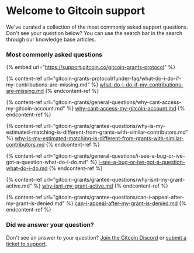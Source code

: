 # Welcome to Gitcoin support

&#x20;We've curated a collection of the most commonly asked support questions. Don't see your question below? You can use the search bar in the search through our knowledge base articles.

### Most commonly asked questions

{% embed url="https://support.gitcoin.co/gitcoin-grants-protocol" %}

{% content-ref url="gitcoin-grants-protocol/funder-faq/what-do-i-do-if-my-contributions-are-missing.md" %}
[what-do-i-do-if-my-contributions-are-missing.md](gitcoin-grants-protocol/funder-faq/what-do-i-do-if-my-contributions-are-missing.md)
{% endcontent-ref %}

{% content-ref url="gitcoin-grants/general-questions/why-cant-access-my-gitcoin-account.md" %}
[why-cant-access-my-gitcoin-account.md](gitcoin-grants/general-questions/why-cant-access-my-gitcoin-account.md)
{% endcontent-ref %}

{% content-ref url="gitcoin-grants/grantee-questions/why-is-my-estimated-matching-is-different-from-grants-with-similar-contributors.md" %}
[why-is-my-estimated-matching-is-different-from-grants-with-similar-contributors.md](gitcoin-grants/grantee-questions/why-is-my-estimated-matching-is-different-from-grants-with-similar-contributors.md)
{% endcontent-ref %}

{% content-ref url="gitcoin-grants/general-questions/i-see-a-bug-or-ive-got-a-question-what-do-i-do.md" %}
[i-see-a-bug-or-ive-got-a-question-what-do-i-do.md](gitcoin-grants/general-questions/i-see-a-bug-or-ive-got-a-question-what-do-i-do.md)
{% endcontent-ref %}

{% content-ref url="gitcoin-grants/grantee-questions/why-isnt-my-grant-active.md" %}
[why-isnt-my-grant-active.md](gitcoin-grants/grantee-questions/why-isnt-my-grant-active.md)
{% endcontent-ref %}

{% content-ref url="gitcoin-grants/grantee-questions/can-i-appeal-after-my-grant-is-denied.md" %}
[can-i-appeal-after-my-grant-is-denied.md](gitcoin-grants/grantee-questions/can-i-appeal-after-my-grant-is-denied.md)
{% endcontent-ref %}



### Did we answer your question?

Don't see an answer to your question? [Join the Gitcoin Discord](https://discord.gg/b5PEjyVFXT) or [submit a ticket to support](https://gitcoin.happyfox.com/new).

